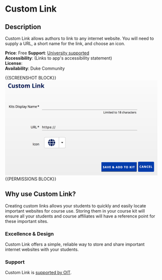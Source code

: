# Custom Link

## Description
Custom Link allows authors to link to any internet website. You will need to supply a URL, a short name for the link, and choose an icon.

**Price**: Free 
**Support**: [University supported](https://oit.duke.edu)   
**Accessibility**: []()(Links to app's accessibility statement)    
**License**: []()  
**Availability**: Duke Community  

{{SCREENSHOT BLOCK}}
![Screenshot of Custom Link interface](./CustomLinkScreenshot.png)
{{PERMISSIONS BLOCK}}

## Why use Custom Link?
Creating custom links allows your students to quickly and easily locate important websites for course use. Storing them in your course kit will ensure all your students and course affiliates will have a reference point for these important sites.
<!--
### Pedagogy


#### how it alters relationship between faculty/students

#### learning science

#### affordances
-->
### Excellence & Design
Custom Link offers a simple, reliable way to store and share important internet websites with your students.

<!--
### Accessibility & Ubiquity

### Openness

### Standards-driven

### Scalable & Sustainable

### Security, Privacy, & Analytics

### Procurement & Licensing
-->
### Support
Custom Link is [supported by OIT](https://oit.duke.edu).
<!--
### Exclusions
-->
